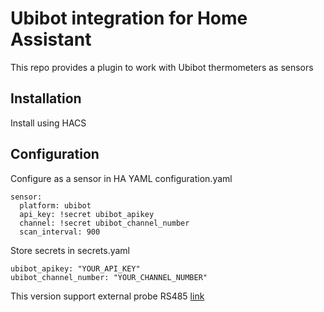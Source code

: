 # Ubibot integration for Home Assistant

This repo provides a plugin to work with Ubibot thermometers as sensors

## Installation

Install using HACS

## Configuration

Configure as a sensor in HA YAML configuration.yaml

```
sensor:
  platform: ubibot
  api_key: !secret ubibot_apikey
  channel: !secret ubibot_channel_number
  scan_interval: 900
```

Store secrets in secrets.yaml

```
ubibot_apikey: "YOUR_API_KEY" 
ubibot_channel_number: "YOUR_CHANNEL_NUMBER"
```

This version support external probe RS485 [link](https://store.ubibot.com/collections/external-sensors/products/temperature-and-humidity-probe)

